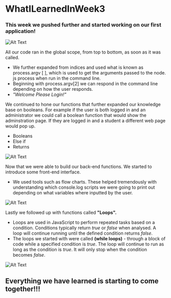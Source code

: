 # **WhatILearnedInWeek3**
### This week we pushed further and started working on our first application!

![Alt Text](https://cdn-images-1.medium.com/max/1600/1*p6ahiOqtwW6mxgk-WCDvlg.jpeg)

 All our code ran in the global scope, from top to bottom, as soon as it was called. 

* We further expanded from indices and used what is known as process.argv [ ], which is used to get the arguments passed to the node. js process when run in the command line.
* Beginning with process.argv[2] we can respond in the command line depending on how the user responds.  
* *"Welcome Please Login!"*

We continued to hone our functions that further expanded our knowledge base on booleans.  For example if the user is both logged in and an administrator we could call a boolean function that would show the adminstration page.  If they are logged in and a student a different web page would pop up.  
* Booleans 
* Else if 
* Returns 

![Alt Text](https://image.slidesharecdn.com/javascripttutorial-140423060854-phpapp01/95/javascript-tutorial-40-638.jpg?cb=1398233498)

Now that we were able to build our back-end functions.  We started to introduce some front-end interface.
* We used tools such as flow charts.  These helped tremendously with understanding which console.log scripts we were going to print out depending on what variables where inputted by the user.


![Alt Text](https://cdn-images-1.medium.com/max/1200/1*Al07rHz6ix4hoMClSDZe6g.jpeg)

Lastly we followed up with functions called **"Loops".** 
* Loops are used in JavaScript to perform repeated tasks based on a condition. Conditions typically return *true* or *false* when analysed. A loop will continue running until the defined condition returns *false*.
* The loops we started with were called **(while loops)** - through a block of code while a specified condition is *true*.  The loop will continue to run as long as the condition is *true*. It will only stop when the condition becomes *false*.


![Alt Text](https://www.100daychallenge.com/200/wp-content/uploads/fruitloops-header.jpg)

## Everything we have learned is starting to come together!!!












